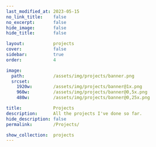 ```yaml
---
last_modified_at: 2023-05-15
no_link_title:    false 
no_excerpt:       false 
hide_image:       false
hide_title:       false

layout:           projects
cover:            false
sidebar:          true
order:            4

image:
  path:           /assets/img/projects/banner.png
  srcset:
    1920w:        /assets/img/projects/banner@1x.png
    960w:         /assets/img/projects/banner@0,5x.png
    480w:         /assets/img/projects/banner@0,25x.png

title:            Projects
description:      All the projects I've done so far.
hide_description: false
permalink:        /Projects/

show_collection:  projects
---
```

